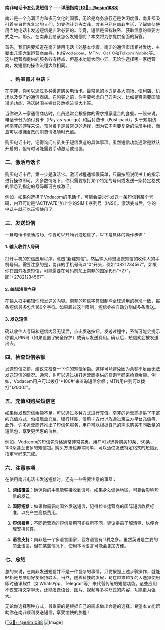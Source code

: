 **南非电话卡怎么发短信？——详细指南[[TG💪+ @esim1088](https://t.me/s/esim1088)]**

南非是一个充满活力和多元文化的国家，无论是商务旅行还是休闲度假，南非都吸引着来自世界各地的人们。如果你计划去南非，或者已经在南非生活，了解如何使用当地电话卡发送短信是非常必要的。毕竟，短信是保持联系、获取信息的重要方式之一。那么，在南非到底该怎么发短信呢？本文将为你提供全面的解答。

首先，我们需要知道在南非使用电话卡的基本步骤。南非的通信市场相对发达，主要由几家大型运营商主导，包括Vodacom、MTN、Cell C和Telkom Mobile等。这些运营商提供的服务各有特点，但基本功能大同小异。无论你选择哪一家运营商，发短信的操作流程大致相同。

### 一、购买南非电话卡

在南非，你可以通过多种渠道购买电话卡。最常见的地方是各大商场、便利店、机场以及专门的通信商店。在购买之前，你需要考虑自己的需求，比如是否需要国际漫游功能、通话时间长短以及数据流量大小等。

当你进入一家通信商店时，店员通常会根据你的需求推荐适合的套餐。一般来说，电话卡分为预付费卡（Pay-as-you-go）和后付费卡（Post-paid）。对于短期访问南非的游客来说，预付费卡是最常见的选择，因为它不需要复杂的注册手续，而且可以根据自己的消费情况随时充值。

购买电话卡时，记得询问店员关于短信发送的具体事项。虽然短信功能通常是默认开启的，但有时可能需要手动激活或设置。

### 二、激活电话卡

购买电话卡后，第一步是激活它。激活过程通常很简单，只需按照说明书上的指示进行操作即可。大多数情况下，你只需要拨打某个特定的号码或发送一条特定格式的信息到指定的号码即可完成激活。

例如，如果你选择了Vodacom的电话卡，可能会要求你发送一条短信到某个号码，内容可能是“ACTIVATE”加上你的SIM卡序列号（IMSI）。激活完成后，你的电话卡就可以正常使用了。

### 三、发送短信

一旦电话卡激活成功，你就可以开始发送短信了。以下是具体的操作步骤：

#### 1. 输入收件人号码

打开手机的短信应用程序，点击“新建短信”。然后输入你想发送短信的收件人的手机号码。需要注意的是，南非的手机号码以“0”开头，例如“0821234567”。如果你在国外发送短信，可能需要在号码前加上南非的国家代码“+27”，即“+27821234567”。

#### 2. 编辑短信内容

在输入框中编辑你想发送的内容。南非的短信字符限制与全球通用的标准一致，每条短信最多包含160个字符。如果超过这个限制，短信会被自动分割成多条发送。

#### 3. 发送短信

确认收件人号码和短信内容无误后，点击发送按钮。发送过程中，系统可能会提示你输入PIN码（如果设置了安全保护）或确认发送费用。确认后，短信就会被发送出去。

### 四、检查短信余额

发送短信之前，建议先检查一下你的短信余额。这样可以避免因为余额不足而无法发送短信的情况。通常，你可以通过拨打运营商提供的查询号码来检查余额。例如，Vodacom用户可以拨打“*100#”来查询短信余额；MTN用户则可以拨打“*130*00#”。

### 五、充值和购买短信包

如果你发现短信余额不足，可以通过多种方式进行充值。南非的运营商提供了丰富的充值方式，包括现金充值、银行转账、信用卡支付以及通过第三方平台充值等。此外，许多运营商还推出了短信包服务，用户可以根据自己的需求购买不同数量的短信包，享受更优惠的价格。

例如，Vodacom的短信包价格通常非常实惠，用户可以选择购买10条、50条、100条甚至更多的短信包。购买方法也非常简单，可以通过发送特定格式的短信到指定号码来完成。

### 六、注意事项

在使用南非电话卡发送短信时，还有一些需要注意的事项：

1. **网络覆盖**：确保你的手机能够接收到信号。如果身处偏远地区，可能会影响短信的发送。
   
2. **国际短信**：如果你需要向国外发送短信，记得检查运营商的国际短信收费标准，以免产生高额费用。

3. **短信费用**：不同运营商的短信费用可能有所不同，建议提前了解清楚，以便合理安排预算。

4. **语言支持**：南非是一个多语言国家，官方语言有11种之多。虽然英语是主要的商业语言，但在某些情况下，使用本地语言可能会更加方便。

### 七、总结

总的来说，在南非发送短信并不是一件复杂的事情。只要按照上述步骤操作，就能轻松地与亲朋好友保持联系。当然，随着科技的发展，现在越来越多的人选择使用即时通讯软件（如WhatsApp、Telegram等）来代替传统的短信功能。这些应用不仅支持文字聊天，还能发送语音、图片、视频等多种形式的内容，功能更为强大。

无论你选择哪种方式，最重要的是根据自己的需求做出合适的选择。希望本文能帮助你在南非顺利发送短信，享受愉快的旅程！

[[TG💪+ @esim1088](https://t.me/s/esim1088) ![Image](https://i.postimg.cc/4NQfJmqS/Snipaste-2025-05-13-00-14-12.png)]
